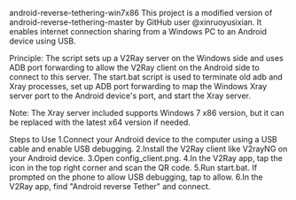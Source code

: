 android-reverse-tethering-win7x86
This project is a modified version of android-reverse-tethering-master by GitHub user @xinruoyusixian. It enables internet connection sharing from a Windows PC to an Android device using USB.

Principle: The script sets up a V2Ray server on the Windows side and uses ADB port forwarding to allow the V2Ray client on the Android side to connect to this server. The start.bat script is used to terminate old adb and Xray processes, set up ADB port forwarding to map the Windows Xray server port to the Android device's port, and start the Xray server.

Note: The Xray server included supports Windows 7 x86 version, but it can be replaced with the latest x64 version if needed.

Steps to Use
1.Connect your Android device to the computer using a USB cable and enable USB debugging.
2.Install the V2Ray client like V2rayNG on your Android device.
3.Open config_client.png.
4.In the V2Ray app, tap the icon in the top right corner and scan the QR code.
5.Run start.bat. If prompted on the phone to allow USB debugging, tap to allow.
6.In the V2Ray app, find "Android reverse Tether" and connect.